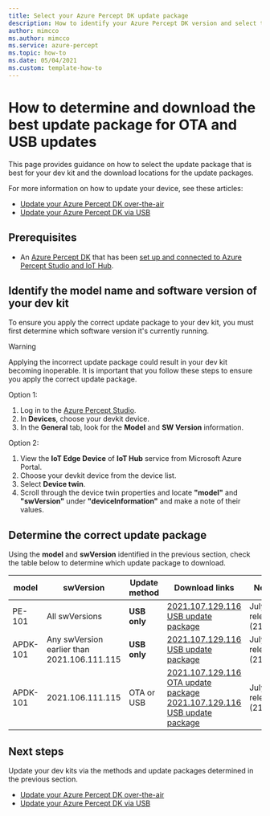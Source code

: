 ```yaml
---
title: Select your Azure Percept DK update package
description: How to identify your Azure Percept DK version and select the best update package for it 
author: mimcco
ms.author: mimcco
ms.service: azure-percept
ms.topic: how-to
ms.date: 05/04/2021
ms.custom: template-how-to
---
```


# How to determine and download the best update package for OTA and USB updates

This page provides guidance on how to select the update package that is best for your dev kit and the download locations for the update packages.

For more information on how to update your device, see these articles:
- [Update your Azure Percept DK over-the-air](./how-to-update-over-the-air.md)
- [Update your Azure Percept DK via USB](./how-to-update-via-usb.md)


## Prerequisites

- An [Azure Percept DK](https://go.microsoft.com/fwlink/?linkid=2155270) that has been [set up and connected to Azure Percept Studio and IoT Hub](./quickstart-percept-dk-set-up.md).

## Identify the model name and software version of your dev kit
To ensure you apply the correct update package to your dev kit, you must first determine which software version it's currently running.

> [!WARNING]
> Applying the incorrect update package could result in your dev kit becoming inoperable. It is important that you follow these steps to ensure you apply the correct update package.

Option 1:
1. Log in to the [Azure Percept Studio](./overview-azure-percept-studio.md).
2. In **Devices**, choose your devkit device.
3. In the **General** tab, look for the **Model** and **SW Version** information.

Option 2:
1. View the **IoT Edge Device** of **IoT Hub** service from Microsoft Azure Portal.
2. Choose your devkit device from the device list.
3. Select **Device twin**.
4. Scroll through the device twin properties and locate **"model"** and **"swVersion"** under **"deviceInformation"** and make a note of their values.

## Determine the correct update package
Using the **model** and **swVersion** identified in the previous section, check the table below to determine which update package to download.


|model  |swVersion  |Update method  |Download links  |Note  |
|---------|---------|---------|---------|---------|
|PE-101     |All swVersions       |**USB only**         |[2021.107.129.116 USB update package](https://go.microsoft.com/fwlink/?linkid=2169086)         |July release (2107)         |
|APDK-101     |Any swVersion earlier than 2021.106.111.115 |**USB only**         |[2021.107.129.116 USB update package](https://go.microsoft.com/fwlink/?linkid=2169086)         |July release (2107)         |
|APDK-101     |2021.106.111.115        |OTA or USB       |[2021.107.129.116 OTA update package](https://go.microsoft.com/fwlink/?linkid=2169245)<br>[2021.107.129.116 USB update package](https://go.microsoft.com/fwlink/?linkid=2169086)        |July release (2107)         |


## Next steps
Update your dev kits via the methods and update packages determined in the previous section.
- [Update your Azure Percept DK over-the-air](./how-to-update-over-the-air.md)
- [Update your Azure Percept DK via USB](./how-to-update-via-usb.md)

